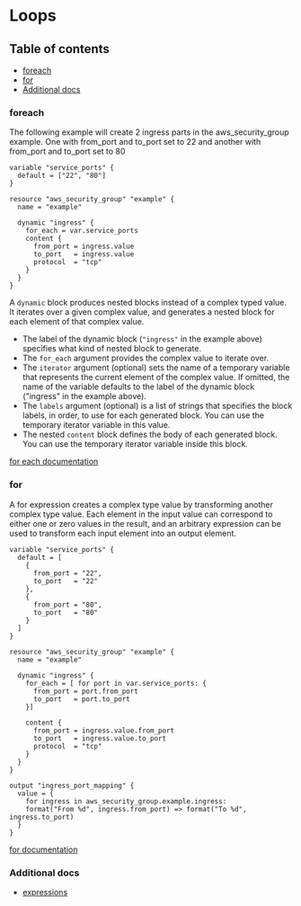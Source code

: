 # Loops

## Table of contents
* [foreach](#foreach)
* [for](#for)
* [Additional docs](#additional-docs)

### foreach
The following example will create 2 ingress parts in the aws_security_group example.
One with from_port and to_port set to 22 and another with from_port and to_port set to 80
```
variable "service_ports" {
  default = ["22", "80"]
}

resource "aws_security_group" "example" {
  name = "example"

  dynamic "ingress" {
    for_each = var.service_ports
    content {
      from_port = ingress.value
      to_port   = ingress.value
      protocol  = "tcp"
    }
  }
}
```

A `dynamic` block produces nested blocks instead of a complex typed value. It iterates over a given complex value, 
and generates a nested block for each element of that complex value.

* The label of the dynamic block (`"ingress"` in the example above) specifies what kind of nested block to generate.
* The `for_each` argument provides the complex value to iterate over.
* The `iterator` argument (optional) sets the name of a temporary variable that represents the current element of 
  the complex value. If omitted, the name of the variable defaults to the label of the dynamic block 
  ("ingress" in the example above).
* The `labels` argument (optional) is a list of strings that specifies the block labels, 
  in order, to use for each generated block. You can use the temporary iterator variable in this value.
* The nested `content` block defines the body of each generated block. 
  You can use the temporary iterator variable inside this block.
  
[for each documentation](https://www.terraform.io/docs/configuration/expressions.html#dynamic-blocks)
  
### for
A for expression creates a complex type value by transforming another complex type value. 
Each element in the input value can correspond to either one or zero values in the result, 
and an arbitrary expression can be used to transform each input element into an output element.
```
variable "service_ports" {
  default = [
    {
      from_port = "22",
      to_port   = "22"
    },
    {
      from_port = "80",
      to_port   = "80"
    }
  ]
}

resource "aws_security_group" "example" {
  name = "example"

  dynamic "ingress" {
    for_each = [ for port in var.service_ports: {
      from_port = port.from_port
      to_port   = port.to_port
    }]

    content {
      from_port = ingress.value.from_port
      to_port   = ingress.value.to_port
      protocol  = "tcp"
    }
  }
}

output "ingress_port_mapping" {
  value = {
    for ingress in aws_security_group.example.ingress:
    format("From %d", ingress.from_port) => format("To %d", ingress.to_port)
  }
}
```

[for documentation](https://www.terraform.io/docs/configuration/expressions.html#for-expressions)

### Additional docs
* [expressions](https://www.terraform.io/docs/configuration/expressions.html)